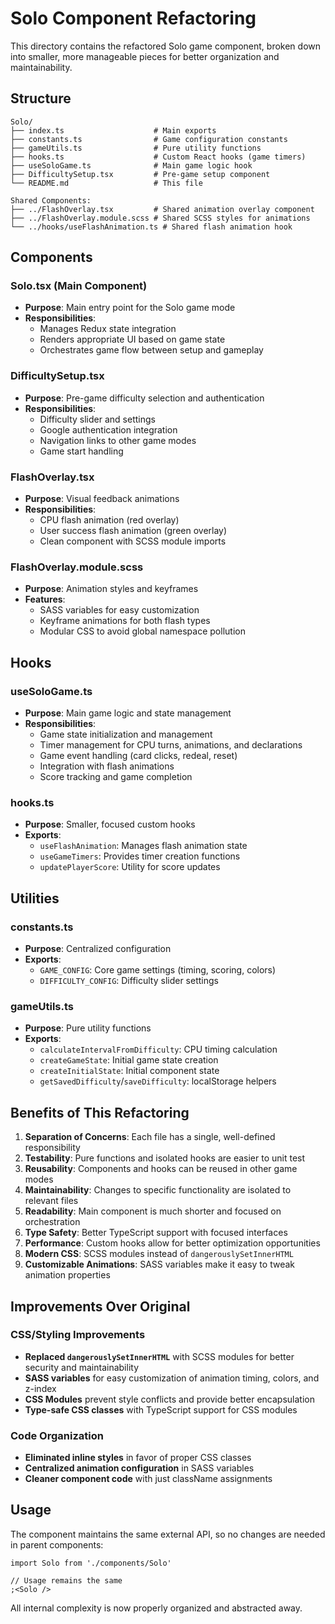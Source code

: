 # Solo Component Refactoring

This directory contains the refactored Solo game component, broken down into smaller, more manageable pieces for better organization and maintainability.

## Structure

```
Solo/
├── index.ts                    # Main exports
├── constants.ts                # Game configuration constants
├── gameUtils.ts                # Pure utility functions
├── hooks.ts                    # Custom React hooks (game timers)
├── useSoloGame.ts              # Main game logic hook
├── DifficultySetup.tsx         # Pre-game setup component
└── README.md                   # This file

Shared Components:
├── ../FlashOverlay.tsx         # Shared animation overlay component
├── ../FlashOverlay.module.scss # Shared SCSS styles for animations
└── ../hooks/useFlashAnimation.ts # Shared flash animation hook
```

## Components

### Solo.tsx (Main Component)

- **Purpose**: Main entry point for the Solo game mode
- **Responsibilities**:
  - Manages Redux state integration
  - Renders appropriate UI based on game state
  - Orchestrates game flow between setup and gameplay

### DifficultySetup.tsx

- **Purpose**: Pre-game difficulty selection and authentication
- **Responsibilities**:
  - Difficulty slider and settings
  - Google authentication integration
  - Navigation links to other game modes
  - Game start handling

### FlashOverlay.tsx

- **Purpose**: Visual feedback animations
- **Responsibilities**:
  - CPU flash animation (red overlay)
  - User success flash animation (green overlay)
  - Clean component with SCSS module imports

### FlashOverlay.module.scss

- **Purpose**: Animation styles and keyframes
- **Features**:
  - SASS variables for easy customization
  - Keyframe animations for both flash types
  - Modular CSS to avoid global namespace pollution

## Hooks

### useSoloGame.ts

- **Purpose**: Main game logic and state management
- **Responsibilities**:
  - Game state initialization and management
  - Timer management for CPU turns, animations, and declarations
  - Game event handling (card clicks, redeal, reset)
  - Integration with flash animations
  - Score tracking and game completion

### hooks.ts

- **Purpose**: Smaller, focused custom hooks
- **Exports**:
  - `useFlashAnimation`: Manages flash animation state
  - `useGameTimers`: Provides timer creation functions
  - `updatePlayerScore`: Utility for score updates

## Utilities

### constants.ts

- **Purpose**: Centralized configuration
- **Exports**:
  - `GAME_CONFIG`: Core game settings (timing, scoring, colors)
  - `DIFFICULTY_CONFIG`: Difficulty slider settings

### gameUtils.ts

- **Purpose**: Pure utility functions
- **Exports**:
  - `calculateIntervalFromDifficulty`: CPU timing calculation
  - `createGameState`: Initial game state creation
  - `createInitialState`: Initial component state
  - `getSavedDifficulty`/`saveDifficulty`: localStorage helpers

## Benefits of This Refactoring

1. **Separation of Concerns**: Each file has a single, well-defined responsibility
2. **Testability**: Pure functions and isolated hooks are easier to unit test
3. **Reusability**: Components and hooks can be reused in other game modes
4. **Maintainability**: Changes to specific functionality are isolated to relevant files
5. **Readability**: Main component is much shorter and focused on orchestration
6. **Type Safety**: Better TypeScript support with focused interfaces
7. **Performance**: Custom hooks allow for better optimization opportunities
8. **Modern CSS**: SCSS modules instead of `dangerouslySetInnerHTML`
9. **Customizable Animations**: SASS variables make it easy to tweak animation properties

## Improvements Over Original

### CSS/Styling Improvements

- **Replaced `dangerouslySetInnerHTML`** with SCSS modules for better security and maintainability
- **SASS variables** for easy customization of animation timing, colors, and z-index
- **CSS Modules** prevent style conflicts and provide better encapsulation
- **Type-safe CSS classes** with TypeScript support for CSS modules

### Code Organization

- **Eliminated inline styles** in favor of proper CSS classes
- **Centralized animation configuration** in SASS variables
- **Cleaner component code** with just className assignments

## Usage

The component maintains the same external API, so no changes are needed in parent components:

```tsx
import Solo from './components/Solo'

// Usage remains the same
;<Solo />
```

All internal complexity is now properly organized and abstracted away.
